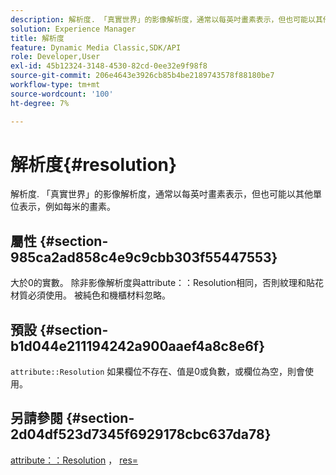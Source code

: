 ```yaml
---
description: 解析度. 「真實世界」的影像解析度，通常以每英吋畫素表示，但也可能以其他單位表示，例如每米的畫素。
solution: Experience Manager
title: 解析度
feature: Dynamic Media Classic,SDK/API
role: Developer,User
exl-id: 45b12324-3148-4530-82cd-0ee32e9f98f8
source-git-commit: 206e4643e3926cb85b4be2189743578f88180be7
workflow-type: tm+mt
source-wordcount: '100'
ht-degree: 7%

---
```


# 解析度{#resolution}

解析度. 「真實世界」的影像解析度，通常以每英吋畫素表示，但也可能以其他單位表示，例如每米的畫素。

## 屬性 {#section-985ca2ad858c4e9c9cbb303f55447553}

大於0的實數。 除非影像解析度與attribute：：Resolution相同，否則紋理和貼花材質必須使用。 被純色和機櫃材料忽略。

## 預設 {#section-b1d044e211194242a900aaef4a8c8e6f}

`attribute::Resolution` 如果欄位不存在、值是0或負數，或欄位為空，則會使用。

## 另請參閱 {#section-2d04df523d7345f6929178cbc637da78}

[attribute：：Resolution](../../../../../ir-api/material-cat/image-rendering-api-ref/c-ir-material-catalog/c-ir-material-data-reference/r-ir-resolution-dataref.md#reference-09fe14e6bfbf4db6b7f4369fffecc806) ， [res=](../../../../../ir-api/http-protocol/image-rendering-api-ref/c-ir-http-protocol-ref/c-ir-http-protocol-command-reference/r-ir-res.md#reference-0ad9de8887144c83a6db97b4994f7c04)
